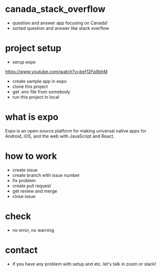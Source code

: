 # canada_stack_overflow
- question and answer app focusing on Canada!
- sorted question and answer like stack overflow

# project setup
- serup expo

https://www.youtube.com/watch?v=bef12Fa9bhM

- create sample app in expo
- clone this project
- get .env file from somebody
- run this project in local

# what is expo
Expo is an open-source platform for making universal native apps for Android, iOS, and the web with JavaScript and React.

# how to work
- create issue
- create branch with issue number
- fix problem
- create pull request
- get review and merge
- close issue

# check
- no error, no warning

# contact
- if you have any problem with setup and etc. let's talk in zoom or slack!

